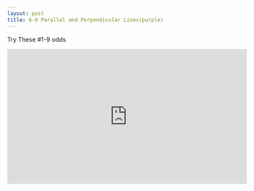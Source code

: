 ```yaml
---
layout: post
title: 6-8 Parallel and Perpendicular Lines(purple)
---
```

Try These #1-9 odds
<iframe width="560" height="315" src="https://www.youtube.com/embed/06_hMZft8AE" frameborder="0" allowfullscreen></iframe>
